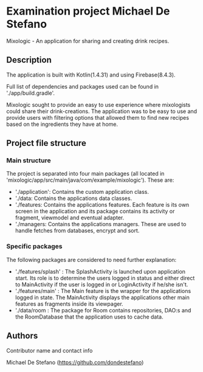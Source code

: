 # Examination project Michael De Stefano

Mixologic - An application for sharing and creating drink recipes.

## Description

The application is built with Kotlin(1.4.31) and using Firebase(8.4.3).

Full list of dependencies and packages used can be found in './app/build.gradle'.

Mixologic sought to provide an easy to use experience where mixologists could share their drink-creations. The application was to be easy to use and provide users with filtering options that allowed them to find new recipes based on the ingredients they have at home.

## Project file structure

### Main structure
The project is separated into four main packages (all located in 'mixologic/app/src/main/java/com/example/mixologic'). 
These are:

- './application': Contains the custom application class.
- './data: Contains the applications data classes.
- './features: Contains the applications features. Each feature is its own screen in the application and its package contains its activity or fragment, viewmodel and eventual adapter.
- './managers: Contains the applications managers. These are used to handle fetches from databases, encrypt and sort.

### Specific packages
The following packages are considered to need further explanation:
- './features/splash' : The SplashActivity is launched upon application start. Its role is to determine the users logged in status and either direct to MainActivity if the user is logged in or LoginActivity if he/she isn't.
- './features/main' : The Main feature is the wrapper for the applications logged in state. The MainActivity displays the applications other main features as fragments inside its viewpager.
- './data/room : The package for Room contains repositories, DAO:s and the RoomDatabase that the application uses to cache data.

## Authors

Contributor name and contact info

Michael De Stefano (https://github.com/dondestefano)
